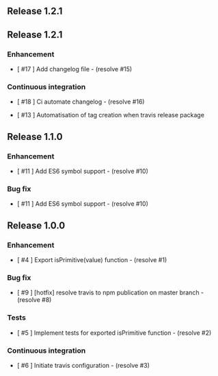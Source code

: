 ## Release 1.2.1
## Release 1.2.1
### Enhancement
- [ #17 ] Add changelog file - (resolve #15)

### Continuous integration
- [ #18 ] Ci automate changelog - (resolve #16)

- [ #13 ] Automatisation of tag creation when travis release package

## Release 1.1.0
### Enhancement
- [ #11 ] Add ES6 symbol support - (resolve #10)

### Bug fix
- [ #11 ] Add ES6 symbol support - (resolve #10)


## Release 1.0.0
### Enhancement
- [ #4 ] Export isPrimitive(value) function - (resolve #1)

### Bug fix
- [ #9 ] [hotfix] resolve travis to npm publication on master branch - (resolve #8)

### Tests
- [ #5 ] Implement tests for exported isPrimitive function - (resolve #2)

### Continuous integration
- [ #6 ] Initiate travis configuration - (resolve #3)
